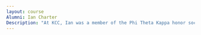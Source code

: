 ```yaml
---
layout: course
Alumni: Ian Charter
Description: "At KCC, Ian was a member of the Phi Theta Kappa honor society. After KCC, he attended the University of Illinois, where he was head of the rocket club until graduating with an engineering degree in 2016. He now works for Space X in Texas as a test operations engineer."
---
```


